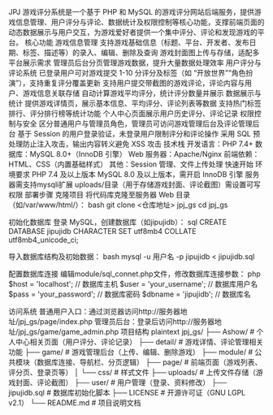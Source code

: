 JPJ 游戏评分系统是一个基于 PHP 和 MySQL 的游戏评分网站后端服务，提供游戏信息管理、用户评分与评论、数据统计及权限控制等核心功能，支撑前端页面的动态数据展示与用户交互，为游戏爱好者提供一个集中评分、评论和发现游戏的平台。
核心功能
游戏信息管理
支持游戏基础信息（标题、平台、开发者、发布日期、标签、描述等）的录入、编辑、删除及查询
游戏封面图上传与存储，适配多平台展示需求
管理员后台分页管理游戏数据，提升大量数据处理效率
用户评分与评论系统
已登录用户可对游戏提交 1-10 分评分及标签（如 “开放世界”“角色扮演”），支持重复评分覆盖更新
支持用户提交带截图的游戏评论，评论内容与用户、游戏信息关联存储
自动计算游戏平均评分，统计评分数量并展示
数据展示与统计
提供游戏详情页，展示基本信息、平均评分、评论列表等数据
支持热门标签排行、评分排行榜等统计功能
个人中心页面展示用户历史评分、评论记录
权限控制与安全
区分普通用户与管理员角色，管理员可访问游戏管理后台及评论管理后台
基于 Session 的用户登录验证，未登录用户限制评分和评论操作
采用 SQL 预处理防止注入攻击，输出内容转义避免 XSS 攻击
技术栈
开发语言：PHP 7.4+
数据库：MySQL 8.0+（InnoDB 引擎）
Web 服务器：Apache/Nginx
前端依赖：HTML、CSS（内置基础样式）
其他：Session 管理、文件上传处理
快速开始
环境要求
PHP 7.4 及以上版本
MySQL 8.0 及以上版本，需开启 InnoDB 引擎
服务器需支持mysqli扩展
uploads/目录（用于存储游戏封面、评论截图）需设置可写权限
部署步骤
克隆项目
将代码库克隆至服务器 Web 目录（如/var/www/html/）：
bash
git clone <仓库地址> jpj_gs
cd jpj_gs

初始化数据库
登录 MySQL，创建数据库（如jipujidb）：
sql
CREATE DATABASE jipujidb CHARACTER SET utf8mb4 COLLATE utf8mb4_unicode_ci;

导入数据库结构及初始数据：
bash
mysql -u 用户名 -p jipujidb < jipujidb.sql

配置数据库连接
编辑module/sql_connet.php文件，修改数据库连接参数：
php
$host = 'localhost';      // 数据库主机
$user = 'your_username';  // 数据库用户名
$pass = 'your_password';  // 数据库密码
$dbname = 'jipujidb';     // 数据库名

访问系统
普通用户入口：通过浏览器访问http://服务器地址/jpj_gs/page/index.php
管理员后台：登录后访问http://服务器地址/jpj_gs/game/game_admin.php
项目结构
plaintext
jpj_gs/
├── Ashow/            # 个人中心相关页面（用户评分、评论记录）
├── detail/           # 游戏详情、评论管理相关功能
├── game/             # 游戏管理后台（上传、编辑、删除游戏）
├── module/           # 公共模块（数据库连接、导航栏、分页逻辑）
├── page/             # 前端页面（游戏列表、评分页、登录页等）
│   └── css/          # 样式文件
├── uploads/          # 上传文件存储（游戏封面、评论截图）
├── user/             # 用户管理（登录、资料修改）
├── jipujidb.sql      # 数据库初始化脚本
├── LICENSE           # 开源许可证（GNU LGPL v2.1）
└── README.md         # 项目说明文档
